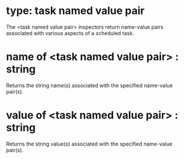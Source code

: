 # type: task named value pair

The &lt;task named value pair&gt; inspectors return name-value pairs associated with various aspects of a scheduled task.

# name of &lt;task named value pair&gt; : string

Returns the string name(s) associated with the specified name-value pair(s).

# value of &lt;task named value pair&gt; : string

Returns the string value(s) associated with the specified name-value pair(s).
